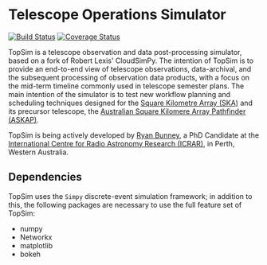 # Telescope Operations Simulator
[![Build Status](https://travis-ci.com/top-sim/topsim.svg?branch=master
)](https://travis-ci.com/top-sim/topsim)
[![Coverage Status](https://coveralls.io/repos/github/top-sim/topsim/badge.svg?branch=master)](https://coveralls.io/github/top-sim/topsim?branch=master)

TopSim is a telescope observation and data post-processing simulator, based on a fork of Robert Lexis' CloudSimPy. The intention of TopSim is to provide an end-to-end view of telescope observations, data-archival, and the subsequent processing of observation data products, with a focus on the mid-term timeline commonly used in telescope semester plans. The main intention of the simulator is to test new workflow planning and scheduling techniques designed for the [Square Kilometre Array (SKA)](https://www.skatelescope.org/) and its precursor telescope, the [Australian Square Kilomere Array Pathfinder (ASKAP)](https://www.atnf.csiro.au/projects/askap/index.html).

TopSim is being actively developed by [Ryan Bunney](https://www.icrar.org/people/rbunney/), a PhD Candidate at the [International Centre for Radio Astronomy Research (ICRAR)](https://www.icrar.org/), in Perth, Western Australia. 

## Dependencies

TopSim uses the `Simpy` discrete-event simulation framework; in addition to this, the following packages are necessary to use the full feature set of TopSim:

* numpy
* Networkx
* matplotlib
* bokeh 
